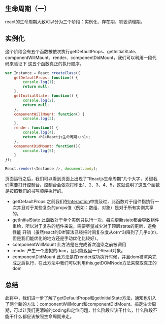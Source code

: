 ## 生命周期（一）

react的生命周期大致可以分为三个阶段：实例化、存在期、销毁清理期。


## 实例化

这个阶段会有五个函数被依次执行getDefaultProps、getInitialState、componentWillMount、render、componentDidMount，我们可以利用一段代码来验证下
这五个函数真正的执行顺序。
```js
var Instance = React.createClass({
    getDefaultProps: function() {
    	console.log(1);
        return null;
    },
    getInitialState: function() {
		console.log(2);
        return null;
    },
    componentWillMount: function() {
    	console.log(3);
    },
    render: function() {
    	console.log(4);
    	return <h1>Reactjs生命周期</h1>;
    },
    componentDidMount: function(){
    	console.log(5);
    }
});

React.render(<Instance />, document.body);
```
页面运行之后，我们可以看到页面上出现了“Reactjs生命周期”几个大字，关键我们需要打开控制台，控制台会依次打印出1、2、3、4、5，这就说明了这五个函数是按照我们的书写顺序执行的。

* getDefaultProps 之前我们在[Interaction](https://github.com/swfbarhr/React-Together/tree/master/Interaction)中提及过，此函数对于组件指执行一次并且对于某些复杂的props值（例如：数组、对象）是对于所有实例共享的。
* getInitialState 此函数对于单个实例只执行一次，每次更新state都会导致组件重绘，所以对于复杂的组件来说，需要尽量减少对于顶层state的更新，避免性能
开销（虽然react的Diff算法已经把时间复杂度从o(n^3)降到了几乎o(n)，但是我们能优化的地方还是手动优化比较好）。
* componentWillMount 此方法是在完成首次渲染之前被调用
* render 产生一个虚拟的dom，且只能返回一个React对象。
* componentDidMount 此方法是在render成功执行时候，并且dom被渲染完成之后执行，在此方法中我们可以利用this.getDOMNode方法来获取真正的dom


## 总结

此将中，我们进一步了解了getDefaultProps和getInitialState方法，通知也引入了两个新的方法：componentWillMount和componentDidMount。搞定生命周期，可以让我们更清晰的coding和定位问题，什么阶段应该干什么，什么阶段不能干什么都应该按照生命周期来走。